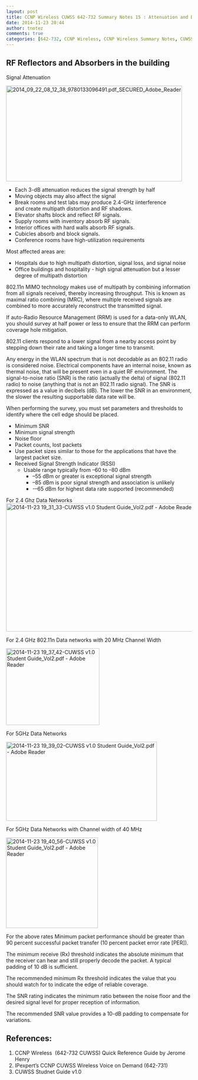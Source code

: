 ```yaml
---
layout: post
title: CCNP Wireless CUWSS 642-732 Summary Notes 15 : Attenuation and Data Rates
date: 2014-11-23 20:44
author: tnotez
comments: true
categories: [642-732, CCNP Wireless, CCNP Wireless Summary Notes, CUWSS]
---
```

<h2>RF Reflectors and Absorbers in the building</h2>

Signal Attenuation

<a href="https://littlenerdsdiary.files.wordpress.com/2014/09/2014_09_22_08_12_38_9780133096491-pdf_secured_adobe_reader.png"><img class="alignnone size-full wp-image-2866" src="http://littlenerdsdiary.files.wordpress.com/2014/09/2014_09_22_08_12_38_9780133096491-pdf_secured_adobe_reader.png" alt="2014_09_22_08_12_38_9780133096491.pdf_SECURED_Adobe_Reader" width="477" height="259" /></a>

<ul>
    <li>Each 3-dB attenuation reduces the signal strength by half</li>
    <li>Moving objects may also affect the signal</li>
    <li>Break rooms and test labs may produce 2.4-GHz iinterference and create multipath distortion and RF shadows.</li>
    <li>Elevator shafts block and reflect RF signals.</li>
    <li>Supply rooms with inventory absorb RF signals.</li>
    <li>Interior offices with hard walls absorb RF signals.</li>
    <li>Cubicles absorb and block signals.</li>
    <li>Conference rooms have high-utilization requirements</li>
</ul>

<!--more-->

Most affected areas are:

<ul>
    <li>Hospitals due to high multipath distortion, signal loss, and signal noise</li>
    <li>Office buildings and hospitality - high signal attenuation but a lesser degree of multipath distortion</li>
</ul>

802.11n MIMO technology makes use of multipath by combining information from all signals received, thereby increasing throughput. This is known as maximal ratio combining (MRC), where multiple received signals are combined to more accurately reconstruct the transmitted signal.

If auto-Radio Resource Management (RRM) is used for a data-only WLAN, you should survey at half power or less to ensure that the RRM can perform coverage hole mitigation.

802.11 clients respond to a lower signal from a nearby access point by stepping down their rate and taking a longer time to transmit.

Any energy in the WLAN spectrum that is not decodable as an 802.11 radio is considered noise. Electrical components have an internal noise, known as thermal noise, that will be present even in a quiet RF environment. The signal-to-noise ratio (SNR) is the ratio (actually the delta) of signal (802.11 radio) to noise (anything that is not an 802.11 radio signal). The SNR is expressed as a value in decibels (dB). The lower the SNR in an environment, the slower the resulting supportable data rate will be.

When performing the survey, you must set parameters and thresholds to identify where the cell edge should be placed.

<ul>
    <li>Minimum SNR</li>
    <li>Minimum signal strength</li>
    <li>Noise floor</li>
    <li>Packet counts, lost packets</li>
    <li>Use packet sizes similar to those for the applications that have the
largest packet size.</li>
    <li>Received Signal Strength Indicator (RSSI)
<ul>
    <li>Usable range typically from –60 to –80 dBm
<ul>
    <li>–55 dBm or greater is exceptional signal strength</li>
    <li>–85 dBm is poor signal strength and association is unlikely</li>
    <li>-–65 dBm for highest data rate supported (recommended)</li>
</ul>
</li>
</ul>
</li>
</ul>

For 2.4 Ghz Data Networks<a href="https://littlenerdsdiary.files.wordpress.com/2014/11/2014-11-23-19_31_33-cuwss-v1-0-student-guide_vol2-pdf-adobe-reader.png"><img class="alignnone size-full wp-image-3511" src="https://littlenerdsdiary.files.wordpress.com/2014/11/2014-11-23-19_31_33-cuwss-v1-0-student-guide_vol2-pdf-adobe-reader.png" alt="2014-11-23 19_31_33-CUWSS v1.0 Student Guide_Vol2.pdf - Adobe Reader" width="628" height="347" /></a>

For 2.4 GHz 802.11n Data networks with 20 MHz Channel Width

<a href="https://littlenerdsdiary.files.wordpress.com/2014/11/2014-11-23-19_37_42-cuwss-v1-0-student-guide_vol2-pdf-adobe-reader.png"><img class="alignnone size-full wp-image-3512" src="https://littlenerdsdiary.files.wordpress.com/2014/11/2014-11-23-19_37_42-cuwss-v1-0-student-guide_vol2-pdf-adobe-reader.png" alt="2014-11-23 19_37_42-CUWSS v1.0 Student Guide_Vol2.pdf - Adobe Reader" width="253" height="208" /></a>

For 5GHz Data Networks

<a href="https://littlenerdsdiary.files.wordpress.com/2014/11/2014-11-23-19_39_02-cuwss-v1-0-student-guide_vol2-pdf-adobe-reader.png"><img class="alignnone size-full wp-image-3513" src="https://littlenerdsdiary.files.wordpress.com/2014/11/2014-11-23-19_39_02-cuwss-v1-0-student-guide_vol2-pdf-adobe-reader.png" alt="2014-11-23 19_39_02-CUWSS v1.0 Student Guide_Vol2.pdf - Adobe Reader" width="409" height="214" /></a>

For 5GHz Data Networks with Channel width of 40 MHz

<a href="https://littlenerdsdiary.files.wordpress.com/2014/11/2014-11-23-19_40_56-cuwss-v1-0-student-guide_vol2-pdf-adobe-reader.png"><img class="alignnone size-full wp-image-3514" src="https://littlenerdsdiary.files.wordpress.com/2014/11/2014-11-23-19_40_56-cuwss-v1-0-student-guide_vol2-pdf-adobe-reader.png" alt="2014-11-23 19_40_56-CUWSS v1.0 Student Guide_Vol2.pdf - Adobe Reader" width="249" height="245" /></a>

For the above rates Minimum packet performance should be greater than 90 percent successful packet transfer (10 percent packet error rate [PER]).

The minimum receive (Rx) threshold indicates the absolute minimum that the receiver can hear and still properly decode the packet. A typical padding of 10 dB is sufficient.

The recommended minimum Rx threshold indicates the value that you should watch for to indicate the edge of reliable coverage.

The SNR rating indicates the minimum ratio between the noise floor and the desired signal level for proper reception of information.

The recommended SNR value provides a 10-dB padding to compensate for variations.

<h2><strong>References:</strong></h2>

<ol>
    <li>CCNP Wireless  (642-732 CUWSS) Quick Reference Guide by Jerome Henry</li>
    <li>IPexpert’s CCNP CUWSS Wireless Voice on Demand (642-731)</li>
    <li>CUWSS Studnet Guide v1.0</li>
</ol>
